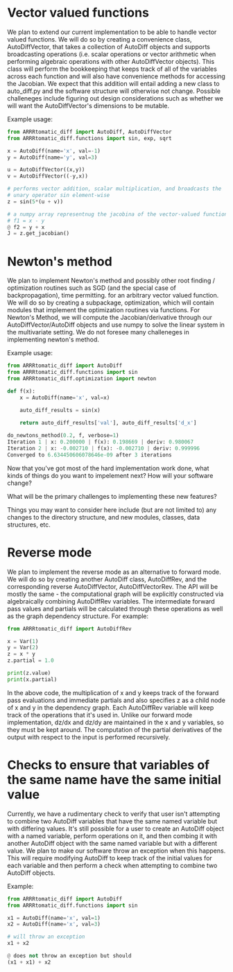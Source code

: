 # Vector valued functions
We plan to extend our current implementation to be able to handle vector valued functions. We will do so by creating a convenience class, AutoDiffVector, that takes a collection of AutoDiff objects and supports broadcasting operations (i.e. scalar operations or vector arithmetic when performing algebraic operations with other AutoDiffVector objects). This class will perform the bookkeeping that keeps track of all of the variables across each function and will also have convenience methods for accessing the Jacobian. We expect that this addition will entail adding a new class to auto_diff.py and the software structure will otherwise not change. Possible challeneges include figuring out design considerations such as whether we will want the AutoDiffVector's dimensions to be mutable.

Example usage:

```python
from ARRRtomatic_diff import AutoDiff, AutoDiffVector
from ARRRtomatic_diff.functions import sin, exp, sqrt

x = AutoDiff(name='x', val=-1)
y = AutoDiff(name='y', val=3)

u = AutoDiffVector((x,y))
v = AutoDiffVector((-y,x))

# performs vector addition, scalar multiplication, and broadcasts the 
# unary operator sin element-wise
z = sin(5*(u + v))

# a numpy array representnug the jacobina of the vector-valued function
# f1 = x - y
@ f2 = y + x
J = z.get_jacobian() 
```


# Newton's method
We plan to implement Newton's method and possibly other root finding / optimization routines such as SGD (and the special case of backpropagation), time permitting. for an arbitrary vector valued function. We will do so by creating a subpackage, optimization, which will contain modules that implement the optimization routines via functions. For Newton's Method, we will compute the Jacobian/derivative through our AutoDiffVector/AutoDiff objects and use numpy to solve the linear system in the multivariate setting. We do not foresee many challeneges in implementing newton's method. 

Example usage:
```python
from ARRRtomatic_diff import AutoDiff
from ARRRtomatic_diff.functions import sin
from ARRRtomatic_diff.optimization import newton

def f(x):
    x = AutoDiff(name='x', val=x)

    auto_diff_results = sin(x)

    return auto_diff_results['val'], auto_diff_results['d_x']
    
do_newtons_method(0.2, f, verbose=1)
Iteration 1 | x: 0.200000 | f(x): 0.198669 | deriv: 0.980067
Iteration 2 | x: -0.002710 | f(x): -0.002710 | deriv: 0.999996
Converged to 6.634450606078646e-09 after 3 iterations
```

Now that you've got most of the hard implementation work done, what kinds of things do you want to impelement next? How will your software change? 

What will be the primary challenges to implementing these new features? 

Things you may want to consider here include (but are not limited to) any changes to 
the directory structure, 
and new modules, 
classes, 
data structures, 
etc.

# Reverse mode
We plan to implement the reverse mode as an alternative to forward mode. We will do so by creating another AutoDiff class, AutoDiffRev, and the corresponding reverse AutoDiffVector, AutoDiffVectorRev. The API will be mostly the same - the computational graph will be explicitly constructed via algebraically combining AutoDiffRev variables. The intermediate forward pass values and partials will be calculated through these operations as well as the graph dependency structure. For example:

```python
from ARRRtomatic_diff import AutoDiffRev

x = Var(1)
y = Var(2)
z = x * y
z.partial = 1.0

print(z.value)
print(x.partial)
```

In the above code, the multiplication of x and y keeps track of the forward pass evaluations and immediate partials and also specifies z as a child node of x and y in the dependency graph. Each AutoDiffRev variable will keep track of the operations that it's used in. Unlike our forward mode implementation, dz/dx and dz/dy are maintained in the x and y variables, so they must be kept around. The computation of the partial derivatives of the output with respect to the input is performed recursively. 


# Checks to ensure that variables of the same name have the same initial value
Currently, we have a rudimentary check to verify that user isn't attempting to combine two AutoDiff variables that have the same named variable but with differing values. It's still possible for a user to create an AutoDiff object with a named variable, perform operations on it, and then combing it with another AutoDiff object with the same named variable but with a different value. We plan to make our software throw an exception when this happens. This will require modifying AutoDiff to keep track of the initial values for each variable and then perform a check when attempting to combine two AutoDiff objects.

Example:

```python
from ARRRtomatic_diff import AutoDiff
from ARRRtomatic_diff.functions import sin

x1 = AutoDiff(name='x', val=1)
x2 = AutoDiff(name='x', val=3)

# will throw an exception
x1 + x2

@ does not throw an exception but should
(x1 + x1) + x2
```



